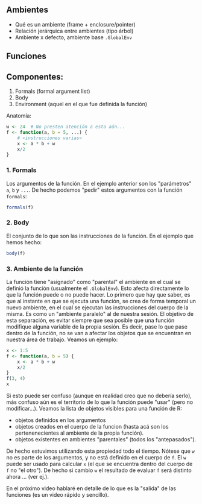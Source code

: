 
Ambientes
---------

* Qué es un ambiente (frame + enclosure/pointer)  
* Relación jerárquica entre ambientes (tipo árbol)  
* Ambiente x defecto, ambiente base `.GlobalEnv`  
  

Funciones
---------

## Componentes:

1. Formals (formal argument list)
2. Body
3. Environment (aquel en el que fue definida la función)

Anatomía:


```r
w <- 24  # No presten atención a esto aún...
f <- function(a, b = 5, ...) {
    # <instrucciones varias>
    x <- a * b + w
    x/2
}
```


### 1. Formals

Los argumentos de la función. En el ejemplo anterior son los "parámetros" `a`, `b` y `...`. De hecho podemos "pedir" estos argumentos con la función `formals`:


```r
formals(f)
```


### 2. Body

El conjunto de lo que son las instrucciones de la función. En el ejemplo que hemos hecho:


```r
body(f)
```


### 3. Ambiente de la función

La función tiene "asignado" como "parental" el ambiente en el cual se definió la función (usualmente el `.GlobalEnv`). Esto afecta directamente lo que la función puede o no puede hacer. Lo primero que hay que saber, es que al instante en que se ejecuta una función, se crea de forma temporal un nuevo ambiente, en el cual se ejecutan las instrucciones del cuerpo de la misma. Es como un "ambiente paralelo" al de nuestra sesión. El objetivo de esta separación, es evitar siempre que sea posible que una función modifique alguna variable de la propia sesión. Es decir, pase lo que pase dentro de la función, no se van a afectar los objetos que se encuentran en nuestra área de trabajo.
Veamos un ejemplo:


```r
x <- 1:5
f <- function(a, b = 5) {
    x <- a * b + w
    x/2
}
f(3, 4)
x
```


Si esto puede ser confuso (aunque en realidad creo que no debería serlo), más confuso aún es el territorio de lo que la función puede "usar" (pero no modificar...). Veamos la lista de objetos visibles para una función de R:
  - objetos definidos en los argumentos  
  - objetos creados en el cuerpo de la funcion (hasta acá son los pertenenecientes al ambiente de la propia función).
  - objetos existentes en ambientes "parentales" (todos los "antepasados").

De hecho estuvimos utilizando esta propiedad todo el tiempo. Nótese que `w` no es parte de los argumentos, y no está definido en el cuerpo de `f`. El `w` puede ser usado para calcular `x` (el que se encuentra dentro del cuerpo de `f` no "el otro"). De hecho si cambio `w` el resultado de evaluar `f` será distinto ahora ... (ver ej.).


En el próximo video hablaré en detalle de lo que es la "salida" de las funciones (es un video rápido y sencillo).

